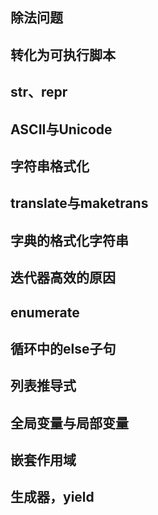## 除法问题
## 转化为可执行脚本
## str、repr
## ASCII与Unicode
## 字符串格式化
## translate与maketrans
## 字典的格式化字符串
## 迭代器高效的原因
## enumerate
## 循环中的else子句
## 列表推导式
## 全局变量与局部变量
## 嵌套作用域
## 生成器，yield